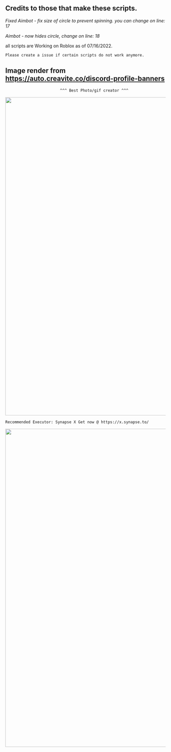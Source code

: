 ## Credits to those that make these scripts. ##

*Fixed Aimbot - fix size of circle to prevent spinning. you can change on line: 17*

*Aimbot - now hides circle, change on line: 18*

all scripts are Working on Roblox as of 07/16/2022.

    Please create a issue if certain scripts do not work anymore.

## Image render from https://auto.creavite.co/discord-profile-banners ## 
                            ^^^ Best Photo/gif creator ^^^

<div id="header" align="center">
  <img src="https://cdn.discordapp.com/attachments/985628968537452577/998389786433831062/standard_7.gif" width="1000"/>
</div>


    Recommended Executor: Synapse X Get now @ https://x.synapse.to/
<div id="header" align="center">
  <img src="https://user-images.githubusercontent.com/93635451/179141955-9681b2e7-7acd-480c-8959-f1f2d06156af.gif" width="1000"/>
</div>




